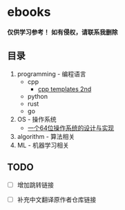 # ebooks

**仅供学习参考！**
**如有侵权，请联系我删除**

## 目录

1. programming - 编程语言
   + cpp
      + [cpp templates 2nd](https://github.com/r00tk1ts/cpp-templates-2nd)
   + python
   + rust
   + go
2. OS - 操作系统
   + [一个64位操作系统的设计与实现](https://github.com/yifengyou/The-design-and-implementation-of-a-64-bit-os) 
3. algorithm - 算法相关
4. ML - 机器学习相关

## TODO

+ [ ] 增加跳转链接
+ [ ] 补充中文翻译原作者仓库链接
  